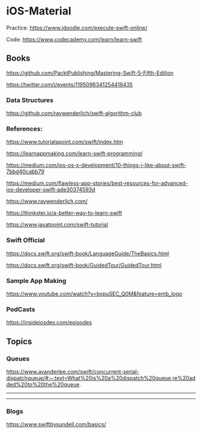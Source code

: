 # iOS-Material

Practice:
https://www.jdoodle.com/execute-swift-online/

Code: https://www.codecademy.com/learn/learn-swift

## Books
https://github.com/PacktPublishing/Mastering-Swift-5-Fifth-Edition

https://twitter.com/i/events/1195096341254418435

### Data Structures 

https://github.com/raywenderlich/swift-algorithm-club

### References:

https://www.tutorialspoint.com/swift/index.htm

https://learnappmaking.com/learn-swift-programming/

https://medium.com/ios-os-x-development/10-things-i-like-about-swift-7bbd40cabb79

https://medium.com/flawless-app-stories/best-resources-for-advanced-ios-developer-swift-ade30374593d

https://www.raywenderlich.com/

https://thinkster.io/a-better-way-to-learn-swift

https://www.javatpoint.com/swift-tutorial

### Swift Official
https://docs.swift.org/swift-book/LanguageGuide/TheBasics.html

https://docs.swift.org/swift-book/GuidedTour/GuidedTour.html

### Sample App Making

https://www.youtube.com/watch?v=bxpuSEC_Q0M&feature=emb_logo

### PodCasts

https://insideiosdev.com/episodes

## Topics

### Queues 

https://www.avanderlee.com/swift/concurrent-serial-dispatchqueue/#:~:text=What%20is%20a%20dispatch%20queue,re%20added%20to%20the%20queue.

---
---
### Blogs
https://www.swiftbysundell.com/basics/
